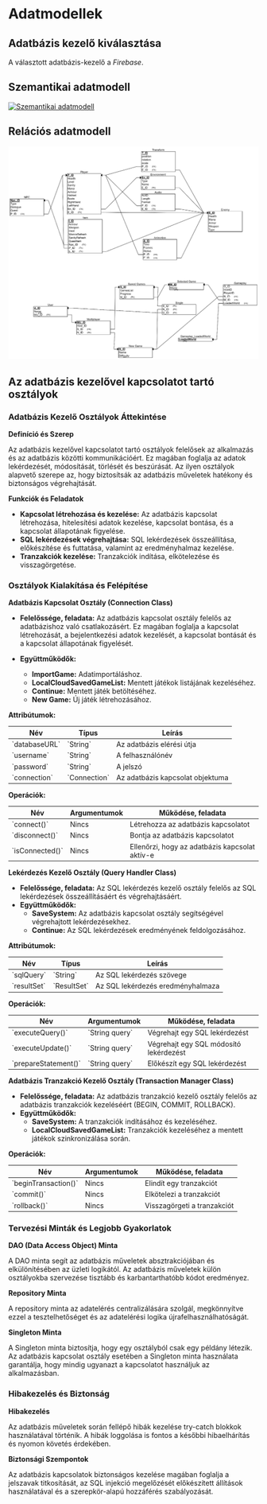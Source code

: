 # Adatmodellek

## Adatbázis kezelő kiválasztása

A választott adatbázis-kezelő a _Firebase_.

<!--
A _Firebase_ egy _Google_ által fejlesztett platform, amely széles körű backend-szolgáltatásokat kínál, beleértve az adatbázis-kezelést, autentikációt és valós idejű adatkommunikációt. Két fő adatbázis-megoldást biztosít:

- **Firebase Realtime Database:** Egy NoSQL alapú, valós idejű szinkronizációra optimalizált adatbázis.
- **Cloud Firestore:** Egy modern, skálázható NoSQL adatbázis, amely szintén támogatja a valós idejű adatkommunikációt.

**Firebase kiválasztásának indokai:**

- **Valós idejű szinkronizáció**
  - A _Firebase Realtime Database_ és _Firestore_ natív támogatást nyújt a valós idejű adatszinkronizációhoz, amely kulcsfontosságú a játékosok közötti gyors kommunikáció és az online mentések kezelése során.
  - A kapcsoló szerverek és a játékosok közötti állapotfrissítések azonnal szinkronizálódnak.
- **Skálázhatóság**
  - A _Firebase_ infrastrukturális alapját a _Google Cloud_ biztosítja, amely nagy volumenű terheléseket is képes kezelni. Ez előnyös a játék népszerűsödése esetén, mivel a rendszer automatikusan skálázódik a forgalomnak megfelelően.
  - A _Firestore_ regionális replikációt biztosít, ami alacsony késleltetést eredményez.
- **Egyszerű integráció és gyors fejlesztés**
  - A _Firebase_ SDK-k széles körű támogatást biztosítanak különféle platformokon, beleértve a _Godot_-ot, amelyet a mi játékunk is használ.
  - Az előre elkészített funkciók, például az autentikációs modulok és a valós idejű adatfolyamok, jelentősen csökkentik a fejlesztési időt.
- **Költséghatékonyság**
  - A _Firebase_ ingyenes rétege (_Spark Plan_) lehetőséget biztosít prototípusok és kisebb projektek létrehozására.
  - A skálázódó fizetési struktúra (_Blaze Plan_) lehetővé teszi, hogy csak a ténylegesen használt erőforrások után kelljen fizetni.
- **Biztonság és megbízhatóság**
  - A _Firebase_ biztonsági szabályrendszere testreszabható, így biztosítható, hogy csak a hitelesített játékosok férjenek hozzá az adatokhoz.
  - Az automatikus adatmentés és redundancia minimalizálja az adatvesztés kockázatát.
- Keresztplatformos támogatás
  - A _Firebase_ kiválóan támogatja az _Android_, _iOS_, és webes platformokat, ami megkönnyíti a játék keresztplatformos kompatibilitását.

**Konkrét alkalmazás a játékban:**

- **Online mentések kezelése**
  - A _Firebase Firestore_ használatával minden játékoshoz egyedi mentési slotok rendelhetők a `.knightsage` fájlok tárolásához, amelyek automatikusan frissülnek, amikor változás történik.
- **Kapcsoló szerver funkciók**
  - A szerver valós idejű adatkapcsolatot biztosít a játékosok között, például lobby-információk megosztásával.
  - A szerverek a _Firebase Realtime Database_-en keresztül nyomon követhetik az aktív játékokat, és hostokat rendelhetnek a csatlakozni kívánó játékosokhoz.
- **Felhasználói adatok tárolása**
  - A _Firebase Authentication_ összeköthető az adatbázissal, lehetővé téve a felhasználók egyszerű azonosítását és az adatok személyre szabását.
-->
## Szemantikai adatmodell

<div class="img-wrap">
<a href="szemantikai-modell.png" target="_blank"><img src="szemantikai-modell.png" alt="Szemantikai adatmodell" title="Szemantikai adatmodell"></a>
</div>

## Relációs adatmodell

<div class="img-wrap">
<a href="relációs-modell.png" target="_blank"><img src="relációs-modell.png" alt="Relációs adatmodell" title="Relációs adatmodell"></a>
</div>

## Az adatbázis kezelővel kapcsolatot tartó osztályok

### Adatbázis Kezelő Osztályok Áttekintése

**Definíció és Szerep**

Az adatbázis kezelővel kapcsolatot tartó osztályok felelősek az alkalmazás és az adatbázis közötti
kommunikációért. Ez magában foglalja az adatok lekérdezését, módosítását, törlését és beszúrását. Az
ilyen osztályok alapvető szerepe az, hogy biztosítsák az adatbázis műveletek hatékony és biztonságos
végrehajtását.

**Funkciók és Feladatok**

- **Kapcsolat létrehozása és kezelése:** Az adatbázis kapcsolat létrehozása, hitelesítési adatok kezelése, kapcsolat bontása, és a kapcsolat állapotának figyelése.
- **SQL lekérdezések végrehajtása:** SQL lekérdezések összeállítása, előkészítése és futtatása, valamint az eredményhalmaz kezelése.
- **Tranzakciók kezelése:** Tranzakciók indítása, elkötelezése és visszagörgetése.

### Osztályok Kialakítása és Felépítése

**Adatbázis Kapcsolat Osztály (Connection Class)**

- **Felelőssége, feladata:** Az adatbázis kapcsolat osztály felelős az adatbázishoz való csatlakozásért. Ez magában foglalja a kapcsolat létrehozását, a bejelentkezési adatok kezelését, a kapcsolat bontását és a kapcsolat állapotának figyelését.

- **Együttműködők:**
  - **ImportGame:** Adatimportáláshoz.
  - **LocalCloudSavedGameList:** Mentett játékok listájának kezeléséhez.
  - **Continue:** Mentett játék betöltéséhez.
  - **New Game:** Új játék létrehozásához.

**Attribútumok:**

<table>
    <thead>
        <tr>
            <th>Név</th>
            <th>Típus</th>
            <th>Leírás</th>
        </tr>
    </thead>
    <tbody>
        <tr>
            <td>`databaseURL`</td>
            <td>`String`</td>
            <td>Az adatbázis elérési útja</td>
        </tr>
        <tr>
            <td>`username`</td>
            <td>`String`</td>
            <td>A felhasználónév</td>
        </tr>
        <tr>
            <td>`password`</td>
            <td>`String`</td>
            <td>A jelszó</td>
        </tr>
        <tr>
            <td>`connection`</td>
            <td>`Connection`</td>
            <td>Az adatbázis kapcsolat objektuma</td>
        </tr>
    </tbody>
</table>


**Operációk:**

<table>
    <thead>
        <tr>
            <th>Név</th>
            <th>Argumentumok</th>
            <th>Működése, feladata</th>
        </tr>
    </thead>
    <tbody>
        <tr>
            <td>`connect()`</td>
            <td>Nincs</td>
            <td>Létrehozza az adatbázis kapcsolatot</td>
        </tr>
        <tr>
            <td>`disconnect()`</td>
            <td>Nincs</td>
            <td>Bontja az adatbázis kapcsolatot</td>
        </tr>
        <tr>
            <td>`isConnected()`</td>
            <td>Nincs</td>
            <td>Ellenőrzi, hogy az adatbázis kapcsolat aktív-e</td>
        </tr>
    </tbody>
</table>

**Lekérdezés Kezelő Osztály (Query Handler Class)**

- **Felelőssége, feladata:** Az SQL lekérdezés kezelő osztály felelős az SQL lekérdezések összeállításáért és végrehajtásáért.
- **Együttműködők:**
  - **SaveSystem:** Az adatbázis kapcsolat osztály segítségével végrehajtott lekérdezésekhez.
  - **Continue:** Az SQL lekérdezések eredményének feldolgozásához.

**Attribútumok:**

<table>
    <thead>
        <tr>
            <th>Név</th>
            <th>Típus</th>
            <th>Leírás</th>
        </tr>
    </thead>
    <tbody>
        <tr>
            <td>`sqlQuery`</td>
            <td>`String`</td>
            <td>Az SQL lekérdezés szövege</td>
        </tr>
        <tr>
            <td>`resultSet`</td>
            <td>`ResultSet`</td>
            <td>Az SQL lekérdezés eredményhalmaza</td>
        </tr>
    </tbody>
</table>


**Operációk:**

<table>
    <thead>
        <tr>
            <th>Név</th>
            <th>Argumentumok</th>
            <th>Működése, feladata</th>
        </tr>
    </thead>
    <tbody>
        <tr>
            <td>`executeQuery()`</td>
            <td>`String query`</td>
            <td>Végrehajt egy SQL lekérdezést</td>
        </tr>
        <tr>
            <td>`executeUpdate()`</td>
            <td>`String query`</td>
            <td>Végrehajt egy SQL módosító lekérdezést</td>
        </tr>
        <tr>
            <td>`prepareStatement()`</td>
            <td>`String query`</td>
            <td>Előkészít egy SQL lekérdezést</td>
        </tr>
    </tbody>
</table>


**Adatbázis Tranzakció Kezelő Osztály (Transaction Manager Class)**

- **Felelőssége, feladata:** Az adatbázis tranzakció kezelő osztály felelős az adatbázis tranzakciók kezeléséért (BEGIN, COMMIT, ROLLBACK).
- **Együttműködők:**
  - **SaveSystem:** A tranzakciók indításához és kezeléséhez.
  - **LocalCloudSavedGameList:** Tranzakciók kezeléséhez a mentett játékok szinkronizálása során.

**Operációk:**

<table>
    <thead>
        <tr>
            <th>Név</th>
            <th>Argumentumok</th>
            <th>Működése, feladata</th>
        </tr>
    </thead>
    <tbody>
        <tr>
            <td>`beginTransaction()`</td>
            <td>Nincs</td>
            <td>Elindít egy tranzakciót</td>
        </tr>
        <tr>
            <td>`commit()`</td>
            <td>Nincs</td>
            <td>Elkötelezi a tranzakciót</td>
        </tr>
        <tr>
            <td>`rollback()`</td>
            <td>Nincs</td>
            <td>Visszagörgeti a tranzakciót</td>
        </tr>
    </tbody>
</table>


### Tervezési Minták és Legjobb Gyakorlatok

**DAO (Data Access Object) Minta**

A DAO minta segít az adatbázis műveletek absztrakciójában és elkülönítésében az üzleti logikától. Az
adatbázis műveletek külön osztályokba szervezése tisztább és karbantarthatóbb kódot eredményez.

**Repository Minta**

A repository minta az adatelérés centralizálására szolgál, megkönnyítve ezzel a tesztelhetőséget és az
adatelérési logika újrafelhasználhatóságát.

**Singleton Minta**

A Singleton minta biztosítja, hogy egy osztályból csak egy példány létezik. Az adatbázis kapcsolat
osztály esetében a Singleton minta használata garantálja, hogy mindig ugyanazt a kapcsolatot
használjuk az alkalmazásban.

### Hibakezelés és Biztonság

**Hibakezelés**

Az adatbázis műveletek során fellépő hibák kezelése try-catch blokkok használatával történik. A hibák
loggolása is fontos a későbbi hibaelhárítás és nyomon követés érdekében.

**Biztonsági Szempontok**

Az adatbázis kapcsolatok biztonságos kezelése magában foglalja a jelszavak titkosítását, az SQL
injekció megelőzését előkészített állítások használatával és a szerepkör-alapú hozzáférés
szabályozását.
